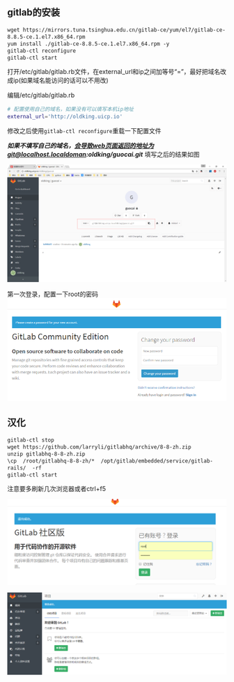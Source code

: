 
## gitlab的安装

```
wget https://mirrors.tuna.tsinghua.edu.cn/gitlab-ce/yum/el7/gitlab-ce-8.8.5-ce.1.el7.x86_64.rpm
yum install ./gitlab-ce-8.8.5-ce.1.el7.x86_64.rpm -y
gitlab-ctl reconfigure
gitlab-ctl start
```

打开/etc/gitlab/gitlab.rb文件，在external_url和ip之间加等号“=”，最好把域名改成ip(如果域名能访问的话可以不用改)

编辑/etc/gitlab/gitlab.rb
```bash
# 配置使用自己的域名，如果没有可以填写本机ip地址
external_url='http://oldking.uicp.io'
```

修改之后使用`gitlab-ctl reconfigure`重载一下配置文件

***如果不填写自己的域名，会导致web页面返回的地址为git@localhost.localdoman:oldking/guocai.git*** 填写之后的结果如图

![](gitlab3.png)

第一次登录，配置一下root的密码
![](gitlab2.png)


## 汉化

```
gitlab-ctl stop
wget https://github.com/larryli/gitlabhq/archive/8-8-zh.zip
unzip gitlabhq-8-8-zh.zip
\cp  /root/gitlabhq-8-8-zh/*  /opt/gitlab/embedded/service/gitlab-rails/  -rf
gitlab-ctl start
```
注意要多刷新几次浏览器或者ctrl+f5

![](gitlab.png)

![](gitlab1.png)

